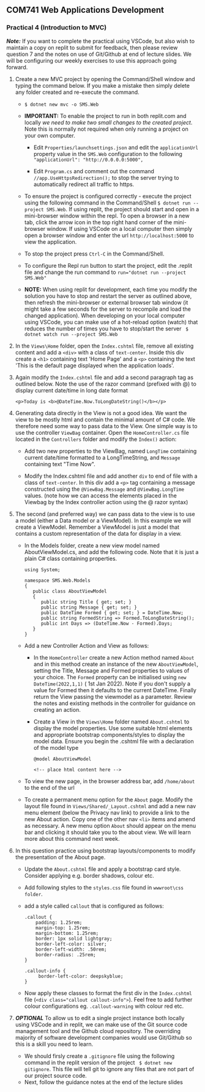 ## COM741 Web Applications Development

### Practical 4 (Introduction to MVC)

***Note:*** If you want to complete the practical using VSCode, but also wish to maintain a copy on replit to submit for feedback, then please review question 7 and the notes on use of Git/Github at end of lecture slides. We will be configuring our weekly exercises to use this approach going forward.

1. Create a new MVC project by opening the Command/Shell window and typing the command below. If you make a mistake then simply delete any folder created and re-execute the command. 

    - ```$ dotnet new mvc -o SMS.Web```

    - **IMPORTANT:** To enable the project to run in both replit.com and locally *we need to make two small changes to the created project*. Note this is normally not required when only running a project on your own computer.
  
        - Edit ```Properties/launchsettings.json``` and edit the ```applicationUrl``` property value in the ```SMS.Web``` configuration to the following ```"applicationUrl": "http://0.0.0.0:5000",```

        - Edit ```Program.cs``` and comment out the command ```//app.UseHttpsRedirection();``` to stop the server trying to automatically redirect all traffic to https.

    - To ensure the project is configured correctly - execute the project using the following command in the Command/Shell ```$ dotnet run --project SMS.Web```. If using replit, the project should start and open in a mini-browser window within the repl. To open a browser in a new tab, click the arrow icon in the top right hand corner of the mini-browser window. If using VSCode on a local computer then simply open a browser window and enter the url ```http://localhost:5000``` to view the application. 

    - To stop the project press ```Ctrl-C``` in the Command/Shell.

    - To configure the Repl run button to start the project, edit the .replit file and change the run command to ```run="dotnet run --project SMS.Web"``` 
 
    - **NOTE:** When using replit for development, each time you modify the solution you have to stop and restart the server as outlined above, then refresh the mini-browser or external browser tab window (it might take a few seconds for the server to recompile and load the changed application). When developing on your local computer using VSCode, you can make use of a hot-reload option (watch) that reduces the number of times you have to stop/start the server ``` $ dotnet watch run --project SMS.Web```

2. In the ```Views\Home``` folder, open the ```Index.cshtml``` file, remove all existing content and add a ```<div>``` with a class of ```text-center```. Inside this div create a ```<h1>``` containing text 'Home Page' and a ```<p>``` containing the text 'This is the default page displayed when the application loads'. 

3. Again modify the ```Index.cshtml``` file and add a second paragraph tag as outlined below. Note the use of the razor command (prefixed with @) to display current date/time in long date format 
   
   ```
   <p>Today is <b>@DateTime.Now.ToLongDateString()</b></p>
   ```

4. Generating data directly in the View is not a good idea. We want the view to be mostly html and contain the minimal amount of C# code. We therefore need some way to pass data to the View. One simple way is to use the controller ```ViewBag``` container. Open the ```HomeController.cs``` file located in the ```Controllers``` folder and modify the ```Index()``` action:
   
   * Add two new properties to the ViewBag, named ```LongTime``` containing current date/time formatted to a LongTimeString, and ```Message``` containing text "Time Now".
   
   * Modify the Index.cshtml file and add another ```div``` to end of file with a class of ```text-center```. In this div add a ```<p>``` tag containing a message constructed using the ```@ViewBag.Message``` and ```@ViewBag.LongTime``` values. (note how we can access the elements placed in the Viewbag by the Index controller action using the @ razor syntax)


5. The second (and preferred way) we can pass data to the view is to use a model (either a Data model or a ViewModel). In this example we will create a ViewModel. Remember a ViewModel is just a model that contains a custom representation of the data for display in a view.
   
   - In the Models folder, create a new view model named AboutViewModel.cs, and add the following code. Note that it is just a plain C# class containing properties.
     
     ```
     using System;
     
     namespace SMS.Web.Models
     {
        public class AboutViewModel
        {
           public string Title { get; set; }
           public string Message { get; set; }
           public DateTime Formed { get; set; } = DateTime.Now;
           public string FormedString => Formed.ToLongDateString();
           public int Days => (DateTime.Now - Formed).Days;
        }
     }
     ```
   
   - Add a new Controller Action and View as follows: 
     
     - In the ```HomeController``` create a new Action method named ```About``` and in this method create an instance of the new ```AboutViewModel```, setting the Title, Message and Formed properties to values of your choice. The ```Formed``` property can be initialised using ```new DateTime(2022,1,1)``` ( 1st Jan 2022). Note if you don't supply a value for Formed then it defaults to the current DateTime. Finally return the View passing the viewmodel as a parameter. Review the notes and existing methods in the controller for guidance on creating an action.
     
     - Create a View in the ```Views\Home``` folder named ```About.cshtml``` to display the model properties. Use some suitable html elements and appropriate bootstrap components/styles to display the model data. Ensure you begin the .cshtml file with a declaration of the model type
       
       ```
       @model AboutViewModel
       
       <!-- place html content here -->

       ```
   
   * To view the new page, in the browser address bar, add ```/home/about``` to the end of the url 
   
   * To create a permanent menu option for the ```About``` page. Modify the layout file found in ```Views/Shared/_Layout.cshtml``` and add a new nav menu element (below the Privacy nav link) to provide a link to the new About action. Copy one of the other nav ```<li>``` items and amend as necessary. A new menu option ```About``` should appear on the menu bar and clicking it should take you to the about view. We will learn more about this command next week.
     

6. In this question practice using bootstrap layouts/components to modify the presentation of the About page. 
   
   * Update the ```About.cshtml``` file and apply a bootstrap card style. Consider applying e.g. border shadows, colour etc.
   
   * Add following styles to the ```styles.css``` file found in ```wwwroot\css folder```.   
   - add a style called ```callout``` that is configured as follows: 
     
     ```
     .callout {
         padding: 1.25rem;
         margin-top: 1.25rem;
         margin-bottom: 1.25rem;
         border: 1px solid lightgray;
         border-left-color: silver;
         border-left-width: .50rem;
         border-radius: .25rem;
     }
     
     .callout-info {
          border-left-color: deepskyblue;
     }
     ```
   * Now apply these classes to format the first div in the ```Index.cshtml``` file (```<div class="callout callout-info">```). Feel free to add further colour configurations eg. ```.callout-warning``` with colour red etc.

7.  ***OPTIONAL*** To allow us to edit a single project instance both locally using VSCode and in replit, we can make use of the Git source code management tool and the Github cloud repository. The overriding majority of software development companies would use Git/Github so this is a skill you need to learn. 

    - We should firsly create a ```.gitignore``` file using the following command in the replit version of the project ``` $ dotnet new gitignore```. This file will tell git to ignore any files that are not part of our project source code.
    - Next, follow the guidance notes at the end of the lecture slides
